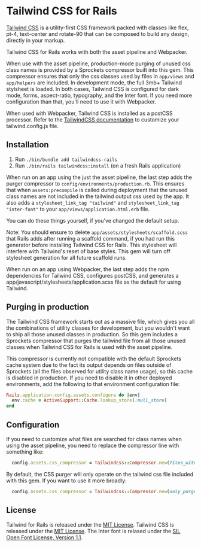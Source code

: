 # Tailwind CSS for Rails

[Tailwind CSS](https://tailwindcss.com) is a utility-first CSS framework packed with classes like flex, pt-4, text-center and rotate-90 that can be composed to build any design, directly in your markup.

Tailwind CSS for Rails works with both the asset pipeline and Webpacker.

When use with the asset pipeline, production-mode purging of unused css class names is provided by a Sprockets compressor built into this gem. This compressor ensures that only the css classes used by files in `app/views` and `app/helpers` are included. In development mode, the full 3mb+ Tailwind stylsheet is loaded. In both cases, Tailwind CSS is configured for dark mode, forms, aspect-ratio, typography, and the Inter font. If you need more configuration than that, you'll need to use it with Webpacker.

When used with Webpacker, Tailwind CSS is installed as a postCSS processor. Refer to the [TailwindCSS documentation](https://tailwindcss.com/docs/installation#customizing-your-configuration) to customize your tailwind.config.js file.


## Installation

1. Run `./bin/bundle add tailwindcss-rails`
2. Run `./bin/rails tailwindcss:install` (on a fresh Rails application)

When run on an app using the just the asset pipeline, the last step adds the purger compressor to `config/environments/production.rb`. This ensures that when `assets:precompile` is called during deployment that the unused class names are not included in the tailwind output css used by the app. It also adds a `stylesheet_link_tag "tailwind"` and `stylesheet_link_tag "inter-font"` to your `app/views/application.html.erb` file.

You can do these things yourself, if you've changed the default setup.

Note: You should ensure to delete `app/assets/stylesheets/scaffold.scss` that Rails adds after running a scaffold command, if you had run this generator before installing Tailwind CSS for Rails. This stylesheet will interfere with Tailwind's reset of base styles. This gem will turn off stylesheet generation for all future scaffold runs.

When run on an app using Webpacker, the last step adds the npm dependencies for Tailwind CSS, configures postCSS, and generates a app/javascript/stylesheets/application.scss file as the default for using Tailwind.


## Purging in production

The Tailwind CSS framework starts out as a massive file, which gives you all the combinations of utility classes for development, but you wouldn't want to ship all those unused classes in production. So this gem includes a Sprockets compressor that purges the tailwind file from all those unused classes when Tailwind CSS for Rails is used with the asset pipeline.

This compressor is currently not compatible with the default Sprockets cache system due to the fact its output depends on files outside of Sprockets (all the files observed for utility class name usage), so this cache is disabled in production. If you need to disable it in other deployed environments, add the following to that environment configuration file:

```ruby
Rails.application.config.assets.configure do |env|
  env.cache = ActiveSupport::Cache.lookup_store(:null_store)
end
```


## Configuration

If you need to customize what files are searched for class names when using the asset pipeline, you need to replace the compressor line with something like:

```ruby
  config.assets.css_compressor = Tailwindcss::Compressor.new(files_with_class_names: Rails.root.glob("app/somehere/**/*.*"))
```

By default, the CSS purger will only operate on the tailwind css file included with this gem. If you want to use it more broadly:

```ruby
  config.assets.css_compressor = Tailwindcss::Compressor.new(only_purge: %w[ tailwind and_my_other_css_file ])
```


## License

Tailwind for Rails is released under the [MIT License](https://opensource.org/licenses/MIT).
Tailwind CSS is released under the [MIT License](https://opensource.org/licenses/MIT).
The Inter font is relased under the [SIL Open Font License, Version 1.1](https://github.com/rsms/inter/blob/master/LICENSE.txt).